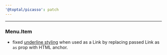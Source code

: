 ```yaml
---
'@toptal/picasso': patch
---
```


---
### Menu.Item

- fixed [underline styling](https://toptal-core.slack.com/archives/CCC3GP6CC/p1642067846008000) when used as a Link by replacing passed Link as `as` prop with HTML anchor.
